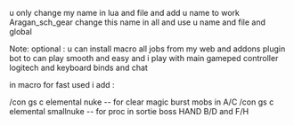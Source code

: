 u only change my name in lua and file and add u name to work 
Aragan_sch_gear  change this name in all and use u name and file and global

Note: optional : u can install macro all jobs from my web and addons plugin bot
to can play smooth and easy and i play with main gameped controller logitech and 
keyboard binds and chat 

in macro for fast used i add :

/con gs c elemental nuke -- for clear magic burst mobs in A/C
/con gs c elemental smallnuke -- for proc in sortie boss HAND B/D and F/H
